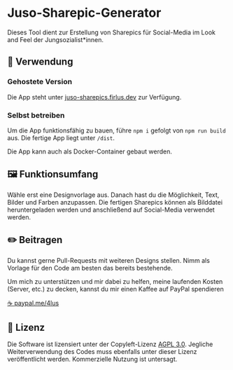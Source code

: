 # Juso-Sharepic-Generator

Dieses Tool dient zur Erstellung von Sharepics für Social-Media im Look and Feel der Jungsozialist\*innen.

## 📱 Verwendung

### Gehostete Version

Die App steht unter [juso-sharepics.firlus.dev](https://juso-sharepics.firlus.dev) zur Verfügung.

### Selbst betreiben

Um die App funktionsfähig zu bauen, führe
`npm i`
gefolgt von
`npm run build`
aus. Die fertige App liegt unter `/dist`.

Die App kann auch als Docker-Container gebaut werden.

## 🖼️ Funktionsumfang

Wähle erst eine Designvorlage aus. Danach hast du die Möglichkeit, Text, Bilder und Farben anzupassen. Die fertigen Sharepics können als Bilddatei heruntergeladen werden und anschließend auf Social-Media verwendet werden.

## ✏️ Beitragen

Du kannst gerne Pull-Requests mit weiteren Designs stellen. Nimm als Vorlage für den Code am besten das bereits bestehende.

Um mich zu unterstützen und mir dabei zu helfen, meine laufenden Kosten (Server, etc.) zu decken, kannst du mir einen Kaffee auf PayPal spendieren

[☕ paypal.me/4lus](https://paypal.me)

## 📜 Lizenz

Die Software ist lizensiert unter der Copyleft-Lizenz [AGPL 3.0](https://www.gnu.org/licenses/agpl-3.0.de.html). Jegliche Weiterverwendung des Codes muss ebenfalls unter dieser Lizenz veröffentlicht werden. Kommerzielle Nutzung ist untersagt.
